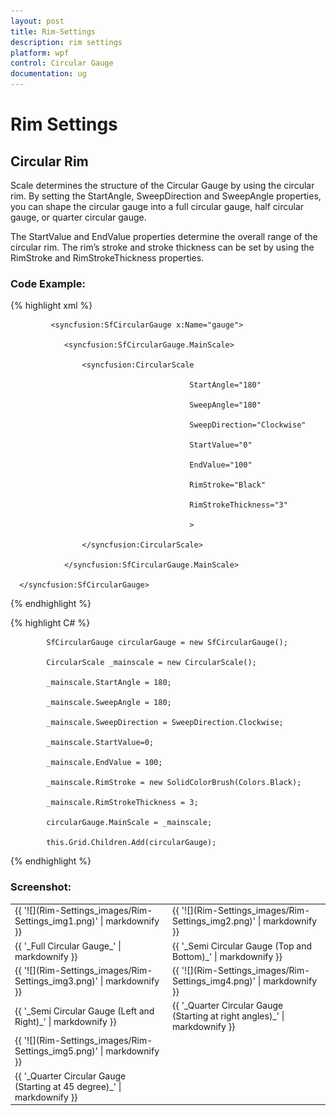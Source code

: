 ```yaml
---
layout: post
title: Rim-Settings
description: rim settings
platform: wpf
control: Circular Gauge
documentation: ug
---
```


# Rim Settings

## Circular Rim

Scale determines the structure of the Circular Gauge by using the circular rim. By setting the StartAngle, SweepDirection and SweepAngle properties, you can shape the circular gauge into a full circular gauge, half circular gauge, or quarter circular gauge.

The StartValue and EndValue properties determine the overall range of the circular rim. The rim’s stroke and stroke thickness can be set by using the RimStroke and RimStrokeThickness properties.

### Code Example:

{% highlight xml %}



             <syncfusion:SfCircularGauge x:Name="gauge">

                <syncfusion:SfCircularGauge.MainScale>

                    <syncfusion:CircularScale 

                                            StartAngle="180" 

                                            SweepAngle="180"

                                            SweepDirection="Clockwise"

                                            StartValue="0" 

                                            EndValue="100"

                                            RimStroke="Black" 

                                            RimStrokeThickness="3"

                                            >

                    </syncfusion:CircularScale>

                </syncfusion:SfCircularGauge.MainScale>

      </syncfusion:SfCircularGauge>

{% endhighlight %}


{% highlight C# %}



            SfCircularGauge circularGauge = new SfCircularGauge();

            CircularScale _mainscale = new CircularScale();

            _mainscale.StartAngle = 180;

            _mainscale.SweepAngle = 180;

            _mainscale.SweepDirection = SweepDirection.Clockwise;

            _mainscale.StartValue=0;

            _mainscale.EndValue = 100;

            _mainscale.RimStroke = new SolidColorBrush(Colors.Black);

            _mainscale.RimStrokeThickness = 3;

            circularGauge.MainScale = _mainscale;

            this.Grid.Children.Add(circularGauge);
{% endhighlight %}




### Screenshot:



<table>
<tr>
<td>
{{ '![](Rim-Settings_images/Rim-Settings_img1.png)' | markdownify }}

</td><td>
{{ '![](Rim-Settings_images/Rim-Settings_img2.png)' | markdownify }}

</td></tr>
<tr>
<td>
{{ '_Full Circular Gauge_' | markdownify }}</td><td>
{{ '_Semi Circular Gauge (Top and Bottom)_' | markdownify }}</td></tr>
<tr>
<td>
{{ '![](Rim-Settings_images/Rim-Settings_img3.png)' | markdownify }}

</td><td>
{{ '![](Rim-Settings_images/Rim-Settings_img4.png)' | markdownify }}

</td></tr>
<tr>
<td>
{{ '_Semi Circular Gauge (Left and Right)_' | markdownify }}</td><td>
{{ '_Quarter Circular Gauge (Starting at right angles)_' | markdownify }}</td></tr>
<tr>
<td>
{{ '![](Rim-Settings_images/Rim-Settings_img5.png)' | markdownify }}

</td><td>
</td></tr>
<tr>
<td>
{{ '_Quarter Circular Gauge (Starting at 45 degree)_' | markdownify }}</td><td>
</td></tr>
</table>






